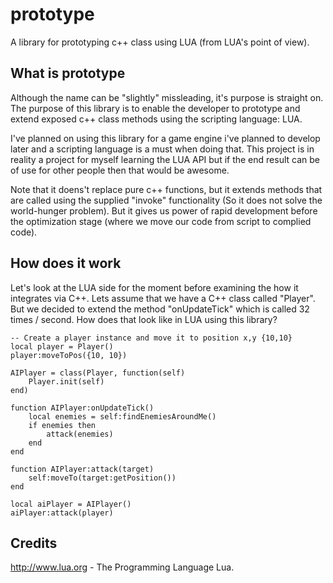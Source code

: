 prototype
=========
A library for prototyping c++ class using LUA (from LUA's point of view).

What is prototype
-----------------
Although the name can be "slightly" missleading, it's purpose is straight on. The purpose of this library
is to enable the developer to prototype and extend exposed c++ class methods using the scripting language: LUA.

I've planned on using this library for a game engine i've planned to develop later and a scripting language
is a must when doing that. This project is in reality a project for myself learning the LUA API but if the end
result can be of use for other people then that would be awesome.

Note that it doens't replace pure c++ functions, but it extends methods that are called using the supplied "invoke" 
functionality (So it does not solve the world-hunger problem). But it gives us power of rapid development before
the optimization stage (where we move our code from script to complied code).

How does it work
----------------
Let's look at the LUA side for the moment before examining the how it integrates via C++. Lets assume that we have a
C++ class called "Player". But we decided to extend the method "onUpdateTick" which is called 32 times / second. 
How does that look like in LUA using this library?

    -- Create a player instance and move it to position x,y {10,10}
    local player = Player()
    player:moveToPos({10, 10})
    
    AIPlayer = class(Player, function(self)
        Player.init(self)
    end)
    
    function AIPlayer:onUpdateTick()
        local enemies = self:findEnemiesAroundMe()
        if enemies then
            attack(enemies)
        end
    end
    
    function AIPlayer:attack(target)
        self:moveTo(target:getPosition())
    end
    
    local aiPlayer = AIPlayer()
    aiPlayer:attack(player)

Credits
-------
http://www.lua.org - The Programming Language Lua.
